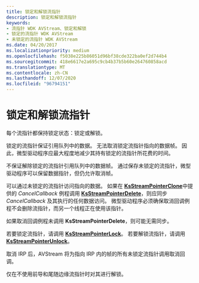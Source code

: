 ```yaml
---
title: 锁定和解锁流指针
description: 锁定和解锁流指针
keywords:
- 流指针 WDK AVStream、锁定和解锁
- 锁定的流指针 WDK AVStream
- 未锁定的流指针 WDK AVStream
ms.date: 04/20/2017
ms.localizationpriority: medium
ms.openlocfilehash: f5038e225b86051d96bf38cde322ba0ef2d744b4
ms.sourcegitcommit: 418e6617e2a695c9cb4b37b5b60e264760858acd
ms.translationtype: MT
ms.contentlocale: zh-CN
ms.lasthandoff: 12/07/2020
ms.locfileid: "96794151"
---
```

# <a name="locking-and-unlocking-stream-pointers"></a>锁定和解锁流指针





每个流指针都保持锁定状态：锁定或解锁。

锁定的流指针保证引用队列中的数据。 无法取消锁定流指针指向的数据帧。 因此，微型驱动程序应最大程度地减少其持有锁定的流指针所花费的时间。

不保证解除锁定的流指针引用队列中的数据帧。 通过保存未锁定的流指针，微型驱动程序可以保留数据指针，但仍允许取消帧。

可以通过未锁定的流指针访问指向的数据。 如果在 [**KsStreamPointerClone**](/windows-hardware/drivers/ddi/ks/nf-ks-ksstreampointerclone)中提供的 *CancelCallback* 例程调用 [**KsStreamPointerDelete**](/windows-hardware/drivers/ddi/ks/nf-ks-ksstreampointerdelete)，则应同步 *CancelCallback* 及其执行的任何数据访问。 微型驱动程序必须确保取消回调例程不会删除流指针，而另一个线程正在使用该指针。

如果取消回调例程未调用 **KsStreamPointerDelete**，则可能无需同步。

若要锁定流指针，请调用 [**KsStreamPointerLock**](/windows-hardware/drivers/ddi/ks/nf-ks-ksstreampointerlock)。 若要解锁流指针，请调用 [**KsStreamPointerUnlock**](/windows-hardware/drivers/ddi/ks/nf-ks-ksstreampointerunlock)。

取消 IRP 后，AVStream 将为指向 IRP 内的帧的所有未锁定流指针调用取消回调。

仅在不使用前导和尾随边缘流指针时对其进行解锁。

 

